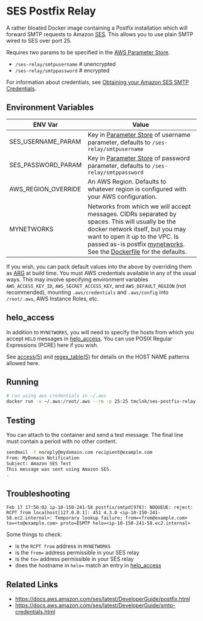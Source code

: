 # SES Postfix Relay

A rather bloated Docker image containing a Postfix installation which
will forward SMTP requests to Amazon [SES](https://aws.amazon.com/ses/).
This allows you to use plain SMTP wired to SES over port 25.

Requires two params to be specified in the [AWS Parameter Store](https://docs.aws.amazon.com/systems-manager/latest/userguide/systems-manager-parameter-store.html).

* `/ses-relay/smtpusername` # unencrypted
* `/ses-relay/smtppassword` # encrypted

For information about credentials, see [Obtaining your Amazon SES SMTP Credentials](https://docs.aws.amazon.com/ses/latest/DeveloperGuide/smtp-credentials.html).

## Environment Variables 

|ENV Var|Value|
|-|-|
|SES_USERNAME_PARAM| Key in [Parameter Store](https://docs.aws.amazon.com/systems-manager/latest/userguide/systems-manager-parameter-store.html) of username parameter, defaults to `/ses-relay/smtpusername` |
|SES_PASSWORD_PARAM| Key in [Parameter Store](https://docs.aws.amazon.com/systems-manager/latest/userguide/systems-manager-parameter-store.html) of password parameter, defaults to `/ses-relay/smtppassword` |
|AWS_REGION_OVERRIDE| An AWS Region. Defaults to whatever region is configured with your AWS configuration. |
|MYNETWORKS| Networks from which we will accept messages. CIDRs separated by spaces. This will usually be the docker network itself, but you may want to open it up to the VPC. Is passed as-is postfix [mynetworks](http://www.postfix.org/postconf.5.html#mynetworks). See the [Dockerfile](./Dockerfile) for the defaults. |

If you wish, you can pack default values into the above by overriding them as 
[ARG](https://docs.docker.com/engine/reference/builder/#arg) at build time. 
You must AWS credentials available in any of the usual ways. This may
involve specifying environment variables `AWS_ACCESS_KEY_ID`, `AWS_SECRET_ACCESS_KEY`, and `AWS_DEFAULT_REGION`
(not recommended), mounting `.aws/credentials` and `.aws/config` into `/root/.aws`, 
AWS Instance Roles, etc.

## helo_access

In addition to `MYNETWORKS`, you will need to specify the hosts from 
which you accept `HELO` messages in [helo_access](./helo_access). You can use POSIX Regular Expressions (PCRE) here if you wish.

See [access(5)](http://www.postfix.org/access.5.html) and [regex_table(5)](http://www.postfix.org/regexp_table.5.html) for details on the HOST NAME patterns allowed here.

## Running

```sh
# run using aws credentials in ~/.aws
docker run -v ~/.aws:/root/.aws --rm -p 25:25 tmclnk/ses-postfix-relay
```

## Testing

You can attach to the container and send a test message. The final line must contain a period with no other content.

```sh
sendmail -f noreply@mydomain.com recipient@example.com
From: MyDomain Notification
Subject: Amazon SES Test                
This message was sent using Amazon SES.                
.
```

## Troubleshooting

```
Feb 17 17:56:02 ip-10-150-241-58 postfix/smtpd[978]: NOQUEUE: reject: RCPT from localhost[127.0.0.1]: 451 4.3.0 <ip-10-150-241-58.ec2.internal>: Temporary lookup failure; from=<from@example.com> to=<to@example.com> proto=ESMTP helo=<ip-10-150-241-58.ec2.internal>
```

Some things to check:

* is the `RCPT from` address in `MYNETWORKS`
* is the `from=` address permissible in your SES relay
* is the `to=` address permissible in your SES relay
* does the hostname in `helo=` match an entry in [helo_access](./helo_access)

## Related Links

* https://docs.aws.amazon.com/ses/latest/DeveloperGuide/postfix.html
* https://docs.aws.amazon.com/ses/latest/DeveloperGuide/smtp-credentials.html
